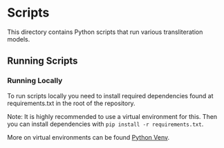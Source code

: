 # Scripts

This directory contains Python scripts that run various transliteration models.

## Running Scripts

### Running Locally

To run scripts locally you need to install required dependencies found at requirements.txt in the root of the repository.

Note: It is highly recommended to use a virtual environment for this. Then you can install dependencies with `pip install -r requirements.txt`.

More on virtual environments can be found [Python Venv](https://docs.python.org/3/tutorial/venv.html).